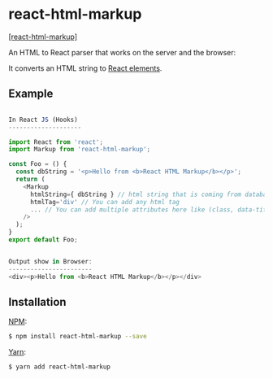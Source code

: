 # react-html-markup

[[react-html-markup]](https://nodei.co/npm/react-html-markup/)

An HTML to React parser that works on the server and the browser:

It converts an HTML string to [React elements](https://facebook.github.io/react/docs/react-api.html#creating-react-elements).

## Example

```js

In React JS (Hooks)
--------------------

import React from 'react';
import Markup from 'react-html-markup';

const Foo = () {
  const dbString = '<p>Hello from <b>React HTML Markup</b></p>';
  return (
    <Markup
      htmlString={ dbString } // html string that is coming from database or static html string.
      htmlTag='div' // You can add any html tag
      ... // You can add multiple attributes here like (class, data-title, style), that will apply on htmlTag you defined (div)
    />
  );
}
export default Foo;


Output show in Browser:
-----------------------
<div><p>Hello from <b>React HTML Markup</b></p></div>
```

## Installation

[NPM](https://www.npmjs.com/package/html-react-parser):
```sh
$ npm install react-html-markup --save
```

[Yarn](https://yarn.fyi/html-react-parser):
```sh
$ yarn add react-html-markup
```
